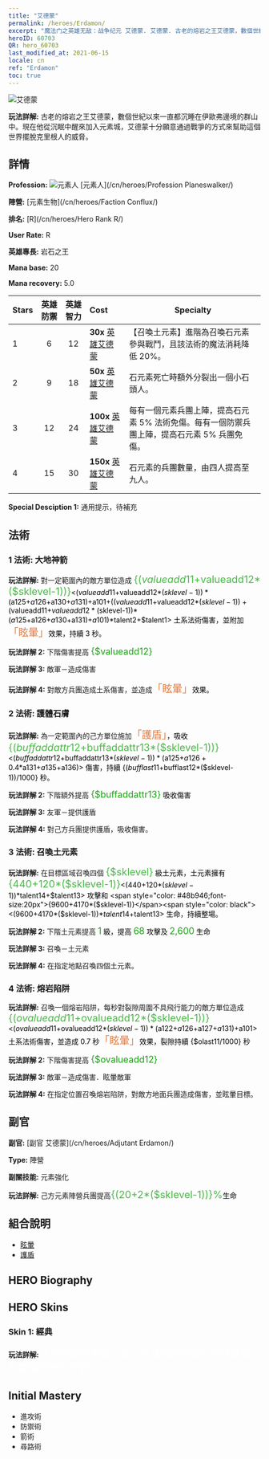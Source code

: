 ```yaml
---
title: "艾德蒙"
permalink: /heroes/Erdamon/
excerpt: "魔法门之英雄无敌：战争纪元 艾德蒙. 艾德蒙. 古老的熔岩之王艾德蒙，數個世紀以來一直都沉睡在伊歐弗邊境的群山中。現在他從沉眠中醒來加入元素城，艾德蒙十分願意通過戰爭的方式來幫助這個世界擺脫克里根人的威脅。"
heroID: 60703
QR: hero_60703
last_modified_at: 2021-06-15
locale: cn
ref: "Erdamon"
toc: true
---
```

  ![艾德蒙](/images/h/h_Erdamon.jpg)

 **玩法詳解:** 古老的熔岩之王艾德蒙，數個世紀以來一直都沉睡在伊歐弗邊境的群山中。現在他從沉眠中醒來加入元素城，艾德蒙十分願意通過戰爭的方式來幫助這個世界擺脫克里根人的威脅。
## 詳情
 **Profession:** ![元素人](/images/h/h_prof_13.png)  [元素人](/cn/heroes/Profession Planeswalker/)

 **陣營:** [元素生物](/cn/heroes/Faction Conflux/)

 **排名:** [R](/cn/heroes/Hero Rank R/)

 **User Rate:** R

 **英雄專長:** 岩石之王

 **Mana base:** 20

 **Mana recovery:** 5.0


  | Stars | 英雄防禦 | 英雄智力 | Cost |     Specialty     |
  |---------|:---------------:|:---------------:|:--|--------------------|
  |    1    | 6 | 12 | **30x** [英雄艾德蒙](/cn/Items/her_380/) | 【召喚土元素】進階為召喚石元素參與戰鬥，且該法術的魔法消耗降低 20%。 |
  |    2    | 9 | 18 | **50x** [英雄艾德蒙](/cn/Items/her_380/) | 石元素死亡時額外分裂出一個小石頭人。 |
  |    3    | 12 | 24 | **100x** [英雄艾德蒙](/cn/Items/her_380/) | 每有一個元素兵團上陣，提高石元素 5% 法術免傷。每有一個防禦兵團上陣，提高石元素 5% 兵團免傷。 |
  |    4    | 15 | 30 | **150x** [英雄艾德蒙](/cn/Items/her_380/) | 石元素的兵團數量，由四人提高至九人。 |

 **Special Desciption 1:** 通用提示，待補充

## 法術
### 1 法術: 大地神箭
 **玩法詳解:** 對一定範圍內的敵方單位造成 <span style="color: #48b946;font-size:20px">{($valueadd11+$valueadd12*($sklevel-1))}</span><span style="color: black"><($valueadd11+$valueadd12*($sklevel-1))*($a125+$a126+$a130+$a131)+$a101+(($valueadd11+$valueadd12*($sklevel-1))+($valueadd11+$valueadd12*($sklevel-1))*($a125+$a126+$a130+$a131)+$a101)*$talent2+$talent1> 土系法術傷害，並附加<span style="color: #e07c44;font-size:20px">「眩暈」</span><span style="color: black">效果，持續 3 秒。

 **玩法詳解 2:** 下階傷害提高 <span style="color: #1ca216;font-size:18px">{$valueadd12}</span><span style="color: black">

 **玩法詳解 3:** 敵軍－造成傷害

 **玩法詳解 4:** 對敵方兵團造成土系傷害，並造成<span style="color: #e07c44;font-size:20px">「眩暈」</span><span style="color: black">效果。

### 2 法術: 護體石膚
 **玩法詳解:** 為一定範圍內的己方單位施加<span style="color: #e07c44;font-size:20px">「護盾」</span><span style="color: black">，吸收 <span style="color: #48b946;font-size:20px">{($buffaddattr12+$buffaddattr13*($sklevel-1))}</span><span style="color: black"><($buffaddattr12+$buffaddattr13*($sklevel-1))*($a125+$a126+0.4*$a131+$a135+$a136)> 傷害，持續 {($bufflast11+$bufflast12*($sklevel-1))/1000} 秒。

 **玩法詳解 2:** 下階額外提高 <span style="color: #1ca216;font-size:18px">{$buffaddattr13}</span><span style="color: black"> 吸收傷害

 **玩法詳解 3:** 友軍－提供護盾

 **玩法詳解 4:** 對己方兵團提供護盾，吸收傷害。

### 3 法術: 召喚土元素
 **玩法詳解:** 在目標區域召喚四個 <span style="color: #48b946;font-size:20px">{$sklevel}</span><span style="color: black"> 級土元素，土元素擁有 <span style="color: #48b946;font-size:20px">{440+120*($sklevel-1)}</span><span style="color: black"><(440+120*($sklevel-1))*$talent14+$talent13> 攻擊和 <span style="color: #48b946;font-size:20px">{9600+4170*($sklevel-1)}</span><span style="color: black"><(9600+4170*($sklevel-1))*$talent14+$talent13> 生命，持續整場。

 **玩法詳解 2:** 下階土元素提高 <span style="color: #1ca216;font-size:18px">1</span><span style="color: black"> 級，提高 <span style="color: #1ca216;font-size:18px">68</span><span style="color: black"> 攻擊及 <span style="color: #1ca216;font-size:18px">2,600</span><span style="color: black"> 生命

 **玩法詳解 3:** 召喚－土元素

 **玩法詳解 4:** 在指定地點召喚四個土元素。

### 4 法術: 熔岩陷阱
 **玩法詳解:** 召喚一個熔岩陷阱，每秒對裂隙周圍不具飛行能力的敵方單位造成 <span style="color: #48b946;font-size:20px">{($ovalueadd11+$ovalueadd12*($sklevel-1))}</span><span style="color: black"><($ovalueadd11+$ovalueadd12*($sklevel-1))*($a122+$a126+$a127+$a131)+$a101> 土系法術傷害，並造成 0.7 秒<span style="color: #e07c44;font-size:20px">「眩暈」</span><span style="color: black">效果，裂隙持續 {$olast11/1000} 秒

 **玩法詳解 2:** 下階傷害提高 <span style="color: #1ca216;font-size:18px">{$ovalueadd12}</span><span style="color: black">

 **玩法詳解 3:** 敵軍－造成傷害．眩暈敵軍

 **玩法詳解 4:** 在指定位置召喚熔岩陷阱，對敵方地面兵團造成傷害，並眩暈目標。


## 副官

 **副官:**  [副官 艾德蒙](/cn/heroes/Adjutant Erdamon/) 

 **Type:**  陣營 

 **副關技能:**  元素強化 

 **玩法詳解:** 己方元素陣營兵團提高<span style="color: #48b946;font-size:20px">{(20+2*($sklevel-1))}%</span><span style="color: black">生命

## 組合說明

* [眩暈](/cn/combination/眩暈/) 
* [護盾](/cn/combination/護盾/) 

## HERO Biography

## HERO Skins
### Skin 1: **經典**

 **玩法詳解:** <span style="color: #ffffff;font-size:20px">大地的慟哭喚醒了我，它正因那個被叫作伊歐弗的膿瘡而飽受折磨。</span>



## Initial Mastery
   - 進攻術
   - 防禦術
   - 箭術
   - 尋路術
